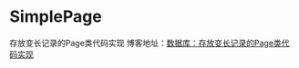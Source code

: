# SimplePage
存放变长记录的Page类代码实现
博客地址：[数据库：存放变长记录的Page类代码实现](http://littlefish33.cn/DataBase/SimplePage/)
